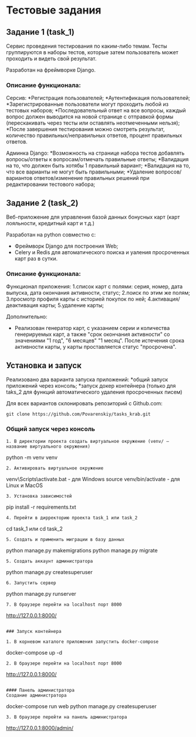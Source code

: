 # Тестовые задания 

## Задание 1 (task_1)

Сервис проведения тестирования по каким-либо темам. Тесты группируются в наборы тестов, которые затем пользователь может проходить и видеть свой результат.

Разработан на фреймворке Django.

### Описание функционала:

Cерсив:
*Регистрация пользователей;
*Аутентификация пользователей;
*Зарегистрированные пользователи могут проходить любой из тестовых наборов;
*Последовательный ответ на все вопросы, каждый вопрос должен выводится на новой странице с отправкой формы (перескакивать через тесты или оставлять неотмеченными нельзя);
*После завершения тестирования можно смотреть результат, количество правильных/неправильных ответов, процент правильных ответов.

Админка Django:
*Возможность на странице набора тестов добавлять вопросы/ответы к вопросам/отмечать правильные ответы;
*Валидация на то, что должен быть хотябы 1 правильный вариант;
*Валидация на то, что все варианты не могут быть правильными;
*Удаление вопросов/вариантов ответов/изменение правильных решений при редактировании тестового набора;

## Задание 2 (task_2)

Веб-приложение для управления базой данных бонусных карт (карт лояльности, кредитный карт и т.д.)

Разработан на python совместно с:
* Фреймворк Django для построения Web;
* Celery и Redis для автоматического поиска и уаления просроченных карт раз в сутки.

### Описание функционала:

Функционал приложения:
1.список карт с полями: серия, номер, дата выпуска, дата окончания активности, статус;
2.поиск по этим же полям;
3.просмотр профиля карты с историей покупок по ней;
4.активация/деактивация карты;
5.удаление карты;


Дополнительно:
* Реализован генератор карт, с указанием серии и количества генерируемых карт, а также "срок окончания активности" со значениями "1 год", "6 месяцев" "1 месяц". После истечения срока активности карты, у карты проставляется статус "просрочена".

## Установка и запуск

Реализовано два варианта запуска приложений:
*общий запуск приложений через консоль;
*запуск докер контейнера (только для taks_2 для функций автоматического удаления просроченных писем)

Для всех вариантов склонировать репозиторий с Github.com:
````
git clone https://github.com/Povarenskiy/tasks_krab.git
````

### Общий запуск через консоль 
````
1. В директории проекта создать виртуальное окружение (venv/ — название виртуального окружения)
````
python -m venv venv
````
2. Активировать виртуальное окружение 
````
venv\Scripts\activate.bat - для Windows
source venv/bin/activate - для Linux и MacOS
````
3. Установка зависимостей
````
pip install -r requirements.txt
````
4. Перейти в дирректорию проекта task_1 или task_2
````
cd task_1
или 
cd task_2
````
5. Создать и применить миграции в базу данных
````
python manage.py makemigrations
python manage.py migrate
````
5. Создать аккаунт администратора  
````
python manage.py createsuperuser
````
6. Запустить сервер
````
python manage.py runserver
````
7. В браузере перейти на localhost порт 8000
````
http://127.0.0.1:8000/
````

### Запуск контейнера

1. В корневом каталоге приложения запустить docker-compose
````
docker-compose up -d
````
2. В браузере перейти на localhost порт 8000
````
http://127.0.0.1:8000/
````

#### Панель администратора
Создание администратора
````
docker-compose run web python manage.py createsuperuser
````
3. В браузере перейти на панель администратора
````
http://127.0.0.1:8000/admin/
```

